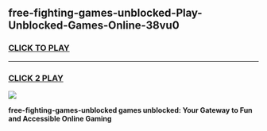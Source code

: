 
## free-fighting-games-unblocked-Play-Unblocked-Games-Online-38vu0
<h3>
<a href="https://premium76.site?title=free-fighting-games-unblocked&ref=25A">CLICK TO PLAY</a></h3>
<hr>

<h3>
<a href="https://premium76.site?title=free-fighting-games-unblocked&ref=25A">CLICK 2 PLAY</a>
  
</h3>

<a href="https://premium76.site?title=free-fighting-games-unblocked&ref=25A"><img src="https://clearcache.store/games.png"></a>


**free-fighting-games-unblocked games unblocked: Your Gateway to Fun and Accessible Online Gaming**

